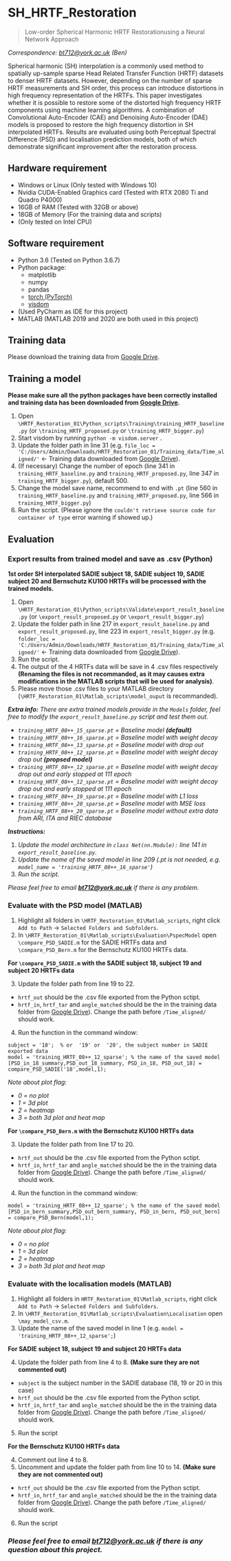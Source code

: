 # SH_HRTF_Restoration
> Low-order Spherical Harmonic HRTF Restorationusing a Neural Network Approach

 *Correspondence: bt712@york.ac.uk (Ben)*

Spherical harmonic (SH) interpolation is a commonly used method to spatially up-sample sparse Head Related Transfer Function (HRTF) datasets to denser HRTF datasets. However, depending on the number of sparse HRTF measurements and SH order, this process can introduce distortions in high frequency representation of the HRTFs. This paper investigates whether it is possible to restore some of the distorted high frequency HRTF components using machine learning algorithms. A combination of Convolutional Auto-Encoder (CAE) and Denoising Auto-Encoder (DAE) models is proposed to restore the high frequency distortion in SH interpolated HRTFs. Results are evaluated using both Perceptual Spectral Difference (PSD) and localisation prediction models, both of which demonstrate significant improvement after the restoration process.

## Hardware requirement
* Windows or Linux (Only tested with Windows 10)
* Nvidia CUDA-Enabled Graphics card (Tested with RTX 2080 Ti and Quadro P4000) 
* 16GB of RAM (Tested with 32GB or above)
* 18GB of Memory (For the training data and scripts)
* (Only tested on Intel CPU) 

## Software requirement
* Python 3.6 (Tested on Python 3.6.7)
* Python package: 
  * matplotlib
  * numpy
  * pandas
  * [torch (PyTorch)](https://pytorch.org/)
  * [visdom](https://github.com/facebookresearch/visdom)
* (Used PyCharm as IDE for this project)
* MATLAB (MATLAB 2019 and 2020 are both used in this project)

## Training data
Please download the training data from [Google Drive](https://drive.google.com/drive/folders/1eZiNmvomlguggppe_GQdkP89mM-CMjhy?usp=sharing).

## Training a model
**Please make sure all the python packages have been correctly installed and training data has been downloaded from [Google Drive](https://drive.google.com/drive/folders/1eZiNmvomlguggppe_GQdkP89mM-CMjhy?usp=sharing).**
1. Open `\HRTF_Restoration_01\Python_scripts\Training\training_HRTF_baseline.py` (or `\training_HRTF_proposed.py` or `\training_HRTF_bigger.py`)
2. Start visdom by running `python -m visdom.server` .
3. Update the folder path in line 31 (e.g. `file_loc = 'C:/Users/Admin/Downloads/HRTF_Restoration_01/Training_data/Time_aligned/'` <- Training data downloaded from [Google Drive](https://drive.google.com/drive/folders/1eZiNmvomlguggppe_GQdkP89mM-CMjhy?usp=sharing)).
4. (If necessary) Change the number of epoch (line 341 in `training_HRTF_baseline.py` and `training_HRTF_proposed.py`, line 347 in `training_HRTF_bigger.py`), default 500.
5. Change the model save name, recommend to end with `.pt` (line 560 in `training_HRTF_baseline.py` and `training_HRTF_proposed.py`, line 566 in `training_HRTF_bigger.py`)
6. Run the script.
(Please ignore the `couldn't retrieve source code for container of type` error warning if showed up.)

## Evaluation
### Export results from trained model and save as .csv (Python)
**1st order SH interpolated SADIE subject 18, SADIE subject 19, SADIE subject 20 and Bernschutz KU100 HRTFs will be processed with the trained models.**
1. Open `\HRTF_Restoration_01\Python_scripts\Validate\export_result_baseline.py` (or `\export_result_proposed.py` or `\export_result_bigger.py`)
2. Update the folder path in line 217 in `export_result_baseline.py` and `export_result_proposed.py`, line 223 in `export_result_bigger.py` (e.g. `folder_loc = 'C:/Users/Admin/Downloads/HRTF_Restoration_01/Training_data/Time_aligned/'`
 <- Training data downloaded from [Google Drive](https://drive.google.com/drive/folders/1eZiNmvomlguggppe_GQdkP89mM-CMjhy?usp=sharing)).
3. Run the script.
4. The output of the 4 HRTFs data will be save in 4 .csv files respectively **(Renaming the files is not recommanded, as it may causes extra modifications in the MATLAB scripts that will be used for analysis)**.
5. Please move those .csv files to your MATLAB directory (`\HRTF_Restoration_01\Matlab_scripts\model_ouput` is recommanded). 

***Extra info:***
*There are extra trained models provide in the `Models` folder, feel free to modify the `export_result_baseline.py` script and test them out.*
* *`training_HRTF_08++_15_sparse.pt` = Baseline model* ***(default)***
* *`training_HRTF_08++_16_sparse.pt` = Baseline model with weight decay*
* *`training_HRTF_08++_13_sparse.pt` = Baseline model with drop out*
* *`training_HRTF_08++_12_sparse.pt` = Baseline model with weight decay drop out* ***(propsed model)***
* *`training_HRTF_08++_12_sparse.pt` = Baseline model with weight decay drop out and early stopped at 111 epoch*
* *`training_HRTF_08++_12_sparse.pt` = Baseline model with weight decay drop out and early stopped at 111 epoch*
* *`training_HRTF_08++_19_sparse.pt` = Baseline model with L1 loss*
* *`training_HRTF_08++_20_sparse.pt` = Baseline model with MSE loss*
* *`training_HRTF_08++_20_sparse.pt` = Baseline model without extra data from ARI, ITA and RIEC database*

***Instructions:***
1. *Update the model architecture in `class Net(nn.Module):` line 141 in `export_result_baseline.py`.*
2. *Update the nome of the saved model in line 209 (.pt is not needed, e.g. `model_name = 'training_HRTF_08++_16_sparse'`)*
3. *Run the script.*

*Please feel free to email **bt712@york.ac.uk** if there is any problem.*

### Evaluate with the PSD model (MATLAB)
1. Highlight all folders in `\HRTF_Restoration_01\Matlab_scripts`, right click `Add to Path` -> `Selected Folders and Subfolders`.
2. In `\HRTF_Restoration_01\Matlab_scripts\Evaluation\PspecModel` open `\compare_PSD_SADIE.m` for the SADIE HRTFs data and `\compare_PSD_Bern.m` for the Bernschutz KU100 HRTFs data.

**For `\compare_PSD_SADIE.m` with the SADIE subject 18, subject 19 and subject 20 HRTFs data**

3. Update the folder path from line 19 to 22. 
 - `hrtf_out` should be the .csv file exported from the Python sctipt.
 - `hrtf_in`, `hrtf_tar` and `angle_matched` should be the in the training data folder from [Google Drive](https://drive.google.com/drive/folders/1eZiNmvomlguggppe_GQdkP89mM-CMjhy?usp=sharing)). Change the path before `/Time_aligned/` should work.
4. Run the function in the command window:
```
subject = '18';  % or  '19' or  '20', the subject number in SADIE exported data
model = 'training_HRTF_08++_12_sparse'; % the name of the saved model
[PSD_in_18_summary,PSD_out_18_summary, PSD_in_18, PSD_out_18] = compare_PSD_SADIE('18',model,1);
 ```
*Note about plot flag:*
* *0 = no plot*
* *1 = 3d plot*
* *2 = heatmap*
* *3 = both 3d plot and heat map*

**For `\compare_PSD_Bern.m` with the Bernschutz KU100 HRTFs data**

3. Update the folder path from line 17 to 20. 
 - `hrtf_out` should be the .csv file exported from the Python sctipt.
 - `hrtf_in`, `hrtf_tar` and `angle_matched` should be the in the training data folder from [Google Drive](https://drive.google.com/drive/folders/1eZiNmvomlguggppe_GQdkP89mM-CMjhy?usp=sharing)). Change the path before `/Time_aligned/` should work.
4. Run the function in the command window:
```
model = 'training_HRTF_08++_12_sparse'; % the name of the saved model
[PSD_in_bern_summary,PSD_out_bern_summary, PSD_in_bern, PSD_out_bern] = compare_PSD_Bern(model,1);
```
*Note about plot flag:*
* *0 = no plot*
* *1 = 3d plot*
* *2 = heatmap*
* *3 = both 3d plot and heat map*

### Evaluate with the localisation models (MATLAB)
1. Highlight all folders in `HRTF_Restoration_01\Matlab_scripts`, right click `Add to Path` -> `Selected Folders and Subfolders`.
2. In `\HRTF_Restoration_01\Matlab_scripts\Evaluation\Localisation` open `\may_model_csv.m`.
3. Update the name of the saved model in line 1 (e.g. `model = 'training_HRTF_08++_12_sparse';`)

**For SADIE subject 18, subject 19 and subject 20 HRTFs data**

4. Update the folder path from line 4 to 8. **(Make sure they are not commented out)**
 - `subject` is the subject number in the SADIE database (18, 19 or 20 in this case)
 - `hrtf_out` should be the .csv file exported from the Python sctipt.
 - `hrtf_in`, `hrtf_tar` and `angle_matched` should be the in the training data folder from [Google Drive](https://drive.google.com/drive/folders/1eZiNmvomlguggppe_GQdkP89mM-CMjhy?usp=sharing)). Change the path before `/Time_aligned/` should work.
5. Run the script

**For the Bernschutz KU100 HRTFs data**

4. Comment out line 4 to 8.
5. Uncomment and update the folder path from line 10 to 14. **(Make sure they are not commented out)**
 - `hrtf_out` should be the .csv file exported from the Python sctipt.
 - `hrtf_in`, `hrtf_tar` and `angle_matched` should be the in the training data folder from [Google Drive](https://drive.google.com/drive/folders/1eZiNmvomlguggppe_GQdkP89mM-CMjhy?usp=sharing)). Change the path before `/Time_aligned/` should work.
6. Run the script



### *Please feel free to email **bt712@york.ac.uk** if there is any question about this project.*

